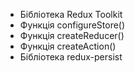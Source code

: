 - Бібліотека Redux Toolkit  
- Функція configureStore()  
- Функція createReducer()  
- Функція createAction()  
- Бібліотека redux-persist